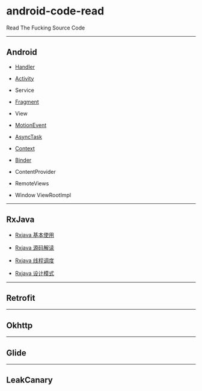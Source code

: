 # android-code-read

Read The Fucking Source Code

----------------------------------------------

## Android

* [Handler](https://github.com/xianfeng92/android-code-read/blob/master/notes/android/Handler%E5%88%86%E6%9E%90.md)

* [Activity](https://github.com/xianfeng92/android-code-read/blob/master/notes/android/Activty%E5%90%AF%E5%8A%A8.md)

* Service

* [Fragment](https://github.com/xianfeng92/android-code-read/blob/master/notes/android/Fragment%E6%BA%90%E7%A0%81%E5%88%86%E6%9E%90.md)

* View

* [MotionEvent](https://github.com/xianfeng92/android-code-read/blob/master/notes/android/Andoird_view_event.md)

* [AsyncTask](https://github.com/xianfeng92/android-code-read/blob/master/notes/AsyncTask%E5%88%86%E6%9E%90.md)

* [Context](https://github.com/xianfeng92/android-code-read/blob/master/notes/android/Context.md)

* [Binder](https://github.com/xianfeng92/android-code-read/blob/master/notes/android/AIDL%E5%88%86%E6%9E%90.md)

* ContentProvider

* RemoteViews

* Window ViewRootImpl


------------------------------------------

## RxJava

* [Rxjava 基本使用](https://github.com/xianfeng92/android-code-read/blob/master/notes/Rxjava/Rxjava.md)

* [Rxjava 源码解读](https://github.com/xianfeng92/android-code-read/blob/master/notes/Rxjava/Rxjava_Code.md)

* [Rxjava 线程调度](https://github.com/xianfeng92/android-code-read/blob/master/notes/Rxjava/Rxjava_Scheduler.md)

* [Rxjava 设计模式](https://github.com/xianfeng92/android-code-read/blob/master/notes/Rxjava/Rxjava_design.md)

-----------------------------------------

## Retrofit

--------------------------------------

## Okhttp

----------------------------------------

## Glide

-----------------------------------------

## LeakCanary






